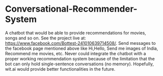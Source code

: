 # Conversational-Recommender-System
A chatbot that would be able to provide recommendations for movies, songs and so on. 
See the project live at: https://www.facebook.com/Bottest-241010639714508/.
Send messages to the facebook page mentioned above like Hi,Hello, Send me images of India, Recommend me movies, etc.
Never could integrate the chatbot with a proper working recommendation system because of the limitation that the bot can only hold single-sentence conversations (no memory). Hopefully, wit.ai would provide better functionalities in the future.
